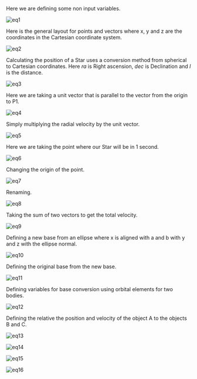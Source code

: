 Here we are defining some non input variables.

![eq1](https://quicklatex.com/cache3/37/ql_c12bd15ff943f5085ae1812755b03a37_l3.png)

Here is the general layout for points and vectors where x, y and z are the coordinates in the Cartesian coordinate system.

![eq2](https://quicklatex.com/cache3/b1/ql_f9ceb31431af014c3689cdee3b2f3ab1_l3.png)

Calculating the position of a Star uses a conversion method from spherical to Cartesian coordinates. Here _ra_ is Right ascension, _dec_ is Declination and _l_ is the distance.

![eq3](https://quicklatex.com/cache3/d6/ql_0e4cc77aed9bb772daf251f1b7cb51d6_l3.png)

Here we are taking a unit vector that is parallel to the vector from the origin to P1.

![eq4](https://quicklatex.com/cache3/74/ql_aabf54e29f0a39a394dcb6010ec41474_l3.png)

Simply multiplying the radial velocity by the unit vector.

![eq5](https://quicklatex.com/cache3/47/ql_9b6c5ce40c565a8f247580be0f98bc47_l3.png)

Here we are taking the point where our Star will be in 1 second.

![eq6](https://quicklatex.com/cache3/e5/ql_ba378bf9c8d3fb22e370364039557ce5_l3.png)

Changing the origin of the point.

![eq7](https://quicklatex.com/cache3/72/ql_76bca583009282aefc5f9cba027d1672_l3.png)

Renaming.

![eq8](https://quicklatex.com/cache3/d9/ql_473f87d6e51773d97d5095fc0b98fdd9_l3.png)

Taking the sum of two vectors to get the total velocity.

![eq9](https://quicklatex.com/cache3/72/ql_1a171c64165e6b2ff5d14c0d7ad32372_l3.png)

Defining a new base from an ellipse where x is aligned with a and b with y and z with the ellipse normal.

![eq10](https://quicklatex.com/cache3/56/ql_0726fade5d808e7de753245ec5414956_l3.png)

Defining the original base from the new base.

![eq11](https://quicklatex.com/cache3/9b/ql_60e86ea311f778074dad760b3bfa699b_l3.png)

Defining variables for base conversion using orbital elements for two bodies.

![eq12](https://quicklatex.com/cache3/58/ql_162ea4cd7f95b92dd5bee1eb1799eb58_l3.png)

Defining the relative the position and velocity of the object A to the objects B and C.

![eq13](https://quicklatex.com/cache3/93/ql_1a62f53e1cb861330b8a4220db00be93_l3.png)

![eq14](https://quicklatex.com/cache3/6d/ql_8c435c266f30f3f9c4d0332dbc96e66d_l3.png)

![eq15](https://quicklatex.com/cache3/b5/ql_fcc89e1032ec8f58e5afbf00638581b5_l3.png)

![eq16](https://quicklatex.com/cache3/d6/ql_827aec34138b3778dcbf6ee3644af9d6_l3.png)
